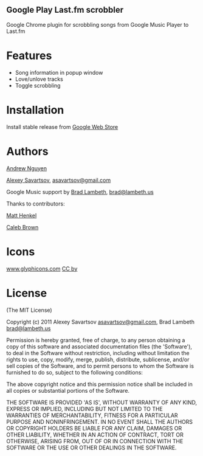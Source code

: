 Google Play Last.fm scrobbler
-----------------------------

Google Chrome plugin for scrobbling songs from Google Music Player to Last.fm

Features
========

* Song information in popup window
* Love/unlove tracks
* Toggle scrobbling

Installation
============

Install stable release from [Google Web Store](https://chrome.google.com/webstore/detail/google-play-scrobbler/llpepekkleeoeiloijhcafgpjdnhhcbl)

Authors
=======

[Andrew Nguyen](https://github.com/newgiin)

[Alexey Savartsov](https://github.com/asavartsov), asavartsov@gmail.com

Google Music support by [Brad Lambeth](https://github.com/bradlambeth), brad@lambeth.us

Thanks to contributors:

[Matt Henkel](https://github.com/guildencrantz)

[Caleb Brown](https://github.com/kayluhb)

Icons
=======
www.glyphicons.com 
[CC by](http://creativecommons.org/licenses/by/3.0/us/)

License
=======

(The MIT License)

Copyright (c) 2011 Alexey Savartsov <asavartsov@gmail.com>, Brad Lambeth <brad@lambeth.us>

Permission is hereby granted, free of charge, to any person obtaining
a copy of this software and associated documentation files (the
'Software'), to deal in the Software without restriction, including
without limitation the rights to use, copy, modify, merge, publish,
distribute, sublicense, and/or sell copies of the Software, and to
permit persons to whom the Software is furnished to do so, subject to
the following conditions:

The above copyright notice and this permission notice shall be
included in all copies or substantial portions of the Software.

THE SOFTWARE IS PROVIDED 'AS IS', WITHOUT WARRANTY OF ANY KIND,
EXPRESS OR IMPLIED, INCLUDING BUT NOT LIMITED TO THE WARRANTIES OF
MERCHANTABILITY, FITNESS FOR A PARTICULAR PURPOSE AND NONINFRINGEMENT.
IN NO EVENT SHALL THE AUTHORS OR COPYRIGHT HOLDERS BE LIABLE FOR ANY
CLAIM, DAMAGES OR OTHER LIABILITY, WHETHER IN AN ACTION OF CONTRACT,
TORT OR OTHERWISE, ARISING FROM, OUT OF OR IN CONNECTION WITH THE
SOFTWARE OR THE USE OR OTHER DEALINGS IN THE SOFTWARE.

